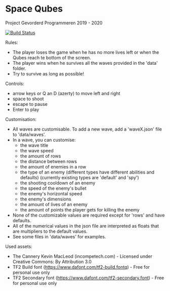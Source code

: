 
# Space Qubes
Project Gevorderd Programmeren 2019 - 2020

[![Build Status](https://travis-ci.com/WardGauderis/SpaceInvaders.svg?token=xiF4cJD9dReqnxy3pcqr&branch=master)](https://travis-ci.com/WardGauderis/SpaceInvaders)

Rules:
- The player loses the game when he has no more lives left or when the Qubes reach te bottom of the screen.
- The player wins when he survives all the waves provided in the 'data' folder.
- Try to survive as long as possible!

Controls:
- arrow keys or Q an D (azerty) to move left and right
- space to shoot
- escape to pause
- Enter to play

Customisation:
- All waves are customisable. To add a new wave, add a 'waveX.json' file to 'data/waves'.
- In a wave, you can customise: 
    - the wave title
    - the wave speed
    - the amount of rows
    - the distance between rows
    - the amount of enemies in a row
    - the type of an enemy (different types have different abilities and defaults) (currently existing types are 'default' and 'spy')
    - the shooting cooldown of an enemy
    - the speed of the enemy's bullet
    - the enemy's horizontal speed
    - the enemy's dimensions
    - the amount of lives of an enemy
    - the amount of points the player gets for killing the enemy
- None of the customizable values are required except for 'rows' and have defaults.
- All of the numerical values in the json file are interpreted as floats that are multipliers to the default values.
- See some files in 'data/waves' for examples.

Used assets:
- The Cannery Kevin MacLeod (incompetech.com) - Licensed under Creative Commons: By Attribution 3.0
- TF2 Build font (https://www.dafont.com/tf2-build.fontq) - Free for personal use only
- TF2 Secondary font (https://www.dafont.com/tf2-secondary.font) - Free for personal use only
